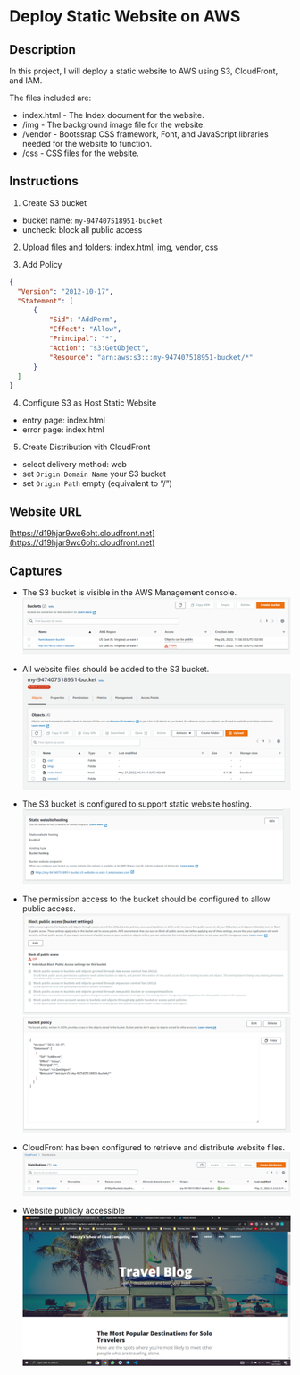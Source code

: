 # Deploy Static Website on AWS

## Description

In this project, I will deploy a static website to AWS using S3, CloudFront, and IAM.

The files included are: 
- index.html - The Index document for the website.
- /img - The background image file for the website.
- /vendor - Bootssrap CSS framework, Font, and JavaScript libraries needed for the website to function.
- /css - CSS files for the website.

## Instructions

1. Create S3 bucket
  - bucket name: `my-947407518951-bucket`
  - uncheck: block all public access

2. Upload files and folders: index.html, img, vendor, css

3. Add Policy 
  ```json
  {
    "Version": "2012-10-17",
    "Statement": [
        {
            "Sid": "AddPerm",
            "Effect": "Allow",
            "Principal": "*",
            "Action": "s3:GetObject",
            "Resource": "arn:aws:s3:::my-947407518951-bucket/*"
        }
    ]
  }
  ```

4. Configure S3 as Host Static Website 
  - entry page: index.html
  - error page: index.html

5. Create Distribution vith CloudFront
  - select delivery method: web
  - set `Origin Domain Name` your S3 bucket
  - set `Origin Path` empty (equivalent to “/”)

## Website URL

[https://d19hjar9wc6oht.cloudfront.net](https://d19hjar9wc6oht.cloudfront.net)

## Captures

- The S3 bucket is visible in the AWS Management console.
  ![capture1-s3-bucket-creation](screenshots/s3-bucket.png)

- All website files should be added to the S3 bucket.
  ![capture2-s3-uploadfiles](screenshots/s3-bucket-upload.png)

- The S3 bucket is configured to support static website hosting.
  ![capture5-s3-static-website-host-configuration](screenshots/s3-bucket-static-web.png)

- The permission access to the bucket should be configured to allow public access.
  ![capture4-s3-publicaccess](screenshots/s3-bucket-public-acess.png)
  ![capture3-s3-bucketpolicy](screenshots/s3-bucket-policy.png)

- CloudFront has been configured to retrieve and distribute website files.
  ![capture6-cloudfundation](screenshots/cloud-front.png)

- Website publicly accessible
  ![capture8-website](screenshots/website.png)
